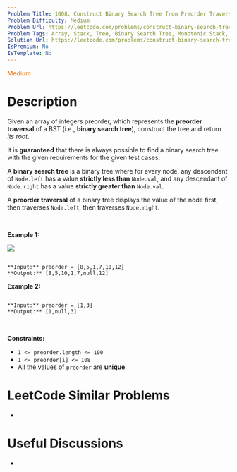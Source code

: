 ```yaml
---
Problem Title: 1008. Construct Binary Search Tree from Preorder Traversal
Problem Difficulty: Medium
Problem Url: https://leetcode.com/problems/construct-binary-search-tree-from-preorder-traversal/
Problem Tags: Array, Stack, Tree, Binary Search Tree, Monotonic Stack, Binary Tree
Solution Url: https://leetcode.com/problems/construct-binary-search-tree-from-preorder-traversal/solution/
IsPremium: No
IsTemplate: No
---
```


<span style="color: rgb(239, 108, 0);">Medium</span>

# Description

Given an array of integers preorder, which represents the **preorder traversal** of a BST (i.e., **binary search tree**), construct the tree and return *its root*.


It is **guaranteed** that there is always possible to find a binary search tree with the given requirements for the given test cases.


A **binary search tree** is a binary tree where for every node, any descendant of `Node.left` has a value **strictly less than** `Node.val`, and any descendant of `Node.right` has a value **strictly greater than** `Node.val`.


A **preorder traversal** of a binary tree displays the value of the node first, then traverses `Node.left`, then traverses `Node.right`.


 


**Example 1:**


![](https://assets.leetcode.com/uploads/2019/03/06/1266.png)

```

**Input:** preorder = [8,5,1,7,10,12]
**Output:** [8,5,10,1,7,null,12]

```

**Example 2:**



```

**Input:** preorder = [1,3]
**Output:** [1,null,3]

```

 


**Constraints:**


* `1 <= preorder.length <= 100`
* `1 <= preorder[i] <= 108`
* All the values of `preorder` are **unique**.




# LeetCode Similar Problems

- []()

# Useful Discussions

- []()
